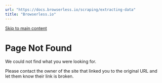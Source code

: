 ```yaml
---
url: "https://docs.browserless.io/scraping/extracting-data"
title: "Browserless.io"
---
```


[Skip to main content](https://docs.browserless.io/scraping/extracting-data#__docusaurus_skipToContent_fallback)

# Page Not Found

We could not find what you were looking for.

Please contact the owner of the site that linked you to the original URL and let them know their link is broken.